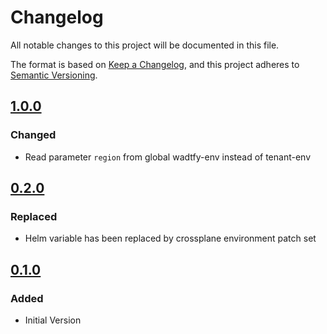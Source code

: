 # Changelog

All notable changes to this project will be documented in this file.

The format is based on [Keep a Changelog](https://keepachangelog.com/en/1.0.0/),
and this project adheres to [Semantic Versioning](https://semver.org/spec/v2.0.0.html).

## [1.0.0]

### Changed

* Read parameter `region` from global wadtfy-env instead of tenant-env

## [0.2.0]

### Replaced

* Helm variable has been replaced by crossplane environment patch set


## [0.1.0]

### Added

* Initial Version

[0.1.0]: https://github.com/DVPE-cloud/wadtfy-custom-components/tree/irsa-0.1.0-v1beta1/charts/v1beta1/irsa
[0.2.0]: https://github.com/DVPE-cloud/wadtfy-custom-components/tree/irsa-0.2.0-v1beta1/charts/v1beta1/irsa
[1.0.0]: https://github.com/DVPE-cloud/wadtfy-custom-components/tree/irsa-1.0.0-v1beta1/charts/v1beta1/irsa
